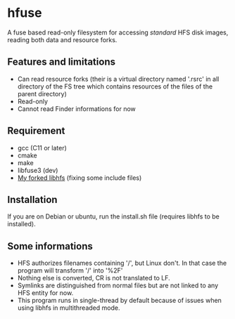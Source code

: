 # hfuse

A fuse based read-only filesystem for accessing *standard* HFS disk images, reading both data and resource forks.

## Features and limitations

- Can read resource forks (their is a virtual directory named '.rsrc' in all directory of the FS tree which contains resources of the files of the parent directory)
- Read-only
- Cannot read Finder informations for now


## Requirement

- gcc (C11 or later)
- cmake
- make
- libfuse3 (dev)
- [My forked libhfs](https://github.com/hautot211/hfsutils) (fixing some include files)

## Installation

If you are on Debian or ubuntu, run the install.sh file (requires libhfs to be installed).


## Some informations

- HFS authorizes filenames containing '/', but Linux don't. In that case the program will transform '/' into '%2F'
- Nothing else is converted, CR is not translated to LF.
- Symlinks are distinguished from normal files but are not linked to any HFS entity for now.
- This program runs in single-thread by default because of issues when using libhfs in multithreaded mode.


